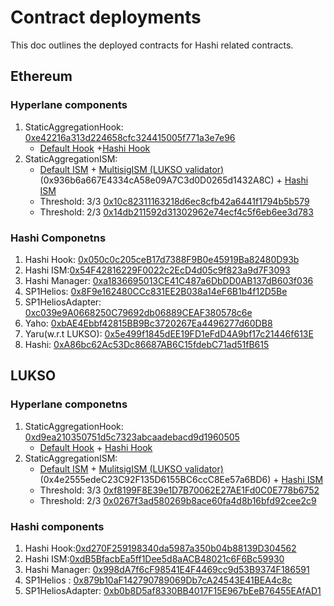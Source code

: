 # Contract deployments

This doc outlines the deployed contracts for Hashi related contracts.

## Ethereum

### Hyperlane components

1. StaticAggregationHook: [0xe42216a313d224658cfc324415005f771a3e7e96](https://etherscan.io/address/0xe42216a313d224658cfc324415005f771a3e7e96)
   - [Default Hook](https://github.com/hyperlane-xyz/hyperlane-registry/blob/main/chains/ethereum/addresses.yaml#L4) +[Hashi Hook](https://etherscan.io/address/0x050c0c205ceB17d7388F9B0e45919Ba82480D93b)
2. StaticAggregationISM:
   - [Default ISM](https://github.com/hyperlane-xyz/hyperlane-registry/blob/main/chains/ethereum/addresses.yaml#L8) + [MultisigISM (LUKSO validator)](https://etherscan.io/address/0x65b9b2ad51e38cdc8e62dd0c3c19995267dc177c)(0x936b6a667E4334cA58e09A7C3d0D0265d1432A8C) + [Hashi ISM](https://etherscan.io/address/0x54F42816229F0022c2EcD4d05c9f823a9d7F3093)
   - Threshold: 3/3 [0x10c82311163218d6ec8cfb42a6441f1794b5b579](https://etherscan.io/address/0x10c82311163218d6ec8cfb42a6441f1794b5b579)
   - Threshold: 2/3 [0x14db211592d31302962e74ecf4c5f6eb6ee3d783](https://etherscan.io/address/0x14db211592d31302962e74ecf4c5f6eb6ee3d783)

### Hashi Componetns

1. Hashi Hook: [0x050c0c205ceB17d7388F9B0e45919Ba82480D93b](https://etherscan.io/address/0x050c0c205ceB17d7388F9B0e45919Ba82480D93b)
2. Hashi ISM:[0x54F42816229F0022c2EcD4d05c9f823a9d7F3093](https://etherscan.io/address/0x54F42816229F0022c2EcD4d05c9f823a9d7F3093)
3. Hashi Manager: [0xa1836695013CE41C487a6DbDD0AB137dB603f036](https://etherscan.io/address/0xa1836695013CE41C487a6DbDD0AB137dB603f036#code)
4. SP1Helios: [0x8F9e162480CCc831EE2B038a14eF6B1b4f12D5Be](https://etherscan.io/address/0x8F9e162480CCc831EE2B038a14eF6B1b4f12D5Be#readContract)
5. SP1HeliosAdapter: [0xc039e9A0668250C79692db06889CEAF380578c6e](https://etherscan.io/address/0xc039e9A0668250C79692db06889CEAF380578c6e)
6. Yaho: [0xbAE4Ebbf42815BB9Bc3720267Ea4496277d60DB8](https://etherscan.io/address/0xbAE4Ebbf42815BB9Bc3720267Ea4496277d60DB8)
7. Yaru(w.r.t LUKSO): [0x5e499f1845dEE19FD1eFdD4A9bf17c21446f613E](https://etherscan.io/address/0x5e499f1845dEE19FD1eFdD4A9bf17c21446f613E#readContract)
8. Hashi: [0xA86bc62Ac53Dc86687AB6C15fdebC71ad51fB615](https://etherscan.io/address/0xA86bc62Ac53Dc86687AB6C15fdebC71ad51fB615)

## LUKSO

### Hyperlane componetns

1.  StaticAggregationHook: [0xd9ea210350751d5c7323abcaadebacd9d1960505](https://explorer.execution.mainnet.lukso.network/address/0xd9ea210350751d5c7323abcaadebacd9d1960505)
    - [Default Hook](https://github.com/hyperlane-xyz/hyperlane-registry/blob/main/chains/lukso/addresses.yaml#L4) + [Hashi Hook](https://explorer.lukso.network/address/0xd270F259198340da5987a350b04b88139D304562)
2.  StaticAggregationISM:
    - [Default ISM](https://github.com/hyperlane-xyz/hyperlane-registry/blob/main/chains/lukso/addresses.yaml#L8) + [MulitsigISM (LUKSO validator)](https://explorer.execution.mainnet.lukso.network/address/0xa03eE82a353646c0047e607d7DcafF3de59BE628)(0x4e2555edeC23C92F135D6155BC6ccC8Ee57a6BD6) + [Hashi ISM]()
    - Threshold: 3/3 [0xf8199F8E39e1D7B70062E27AE1Fd0C0E778b6752](https://explorer.execution.mainnet.lukso.network/address/0xf8199F8E39e1D7B70062E27AE1Fd0C0E778b6752)
    - Threshold: 2/3 [0x0267f3ad580269b8ace60fa4d8b16bfd92cee2c9](https://explorer.execution.mainnet.lukso.network/address/0x0267f3ad580269b8ace60fa4d8b16bfd92cee2c9)

### Hashi components

1.  Hashi Hook:[0xd270F259198340da5987a350b04b88139D304562](https://explorer.lukso.network/address/0xd270F259198340da5987a350b04b88139D304562)
2.  Hashi ISM:[0xdB5BfacbEa5ff1Dee5d8aACB48021c6F6Bc59930](https://explorer.execution.mainnet.lukso.network/address/0xdB5BfacbEa5ff1Dee5d8aACB48021c6F6Bc59930)
3.  Hashi Manager: [0x998dA7f6cF98541E4F4469cc9d53B9374F186591](https://explorer.lukso.network/address/0x998dA7f6cF98541E4F4469cc9d53B9374F186591?tab=contract)
4.  SP1Helios : [0x879b10aF142790789069Db7cA24543E41BEA4c8c](https://explorer.execution.mainnet.lukso.network/address/0x879b10aF142790789069Db7cA24543E41BEA4c8c)
5.  SP1HeliosAdapter: [0xb0b8D5af8330BB4017F15E967bEeB76455EAfAD1](https://explorer.execution.mainnet.lukso.network/address/0xb0b8D5af8330BB4017F15E967bEeB76455EAfAD1)
